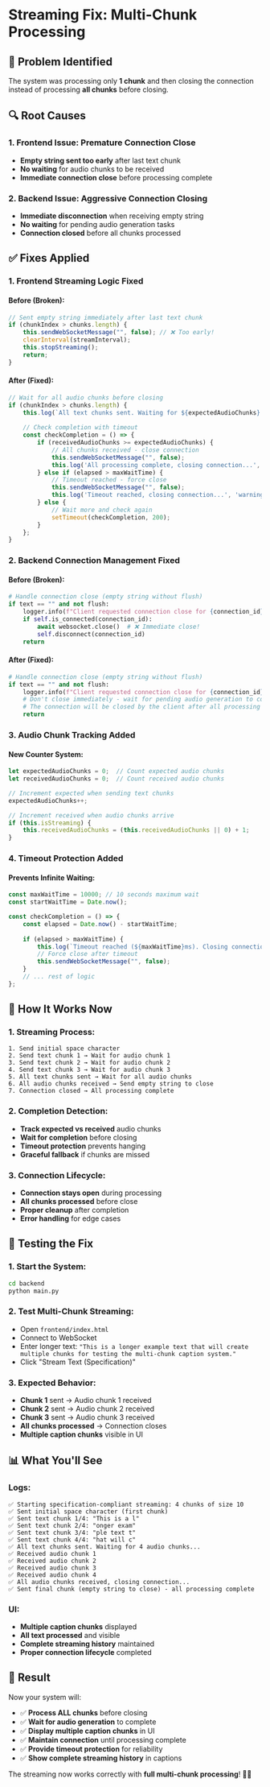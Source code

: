 # Streaming Fix: Multi-Chunk Processing

## 🚨 **Problem Identified**

The system was processing only **1 chunk** and then closing the connection instead of processing **all chunks** before closing.

## 🔍 **Root Causes**

### **1. Frontend Issue: Premature Connection Close**
- **Empty string sent too early** after last text chunk
- **No waiting** for audio chunks to be received
- **Immediate connection close** before processing complete

### **2. Backend Issue: Aggressive Connection Closing**
- **Immediate disconnection** when receiving empty string
- **No waiting** for pending audio generation tasks
- **Connection closed** before all chunks processed

## ✅ **Fixes Applied**

### **1. Frontend Streaming Logic Fixed**

#### **Before (Broken):**
```javascript
// Sent empty string immediately after last text chunk
if (chunkIndex > chunks.length) {
    this.sendWebSocketMessage("", false); // ❌ Too early!
    clearInterval(streamInterval);
    this.stopStreaming();
    return;
}
```

#### **After (Fixed):**
```javascript
// Wait for all audio chunks before closing
if (chunkIndex > chunks.length) {
    this.log(`All text chunks sent. Waiting for ${expectedAudioChunks} audio chunks...`, 'info');
    
    // Check completion with timeout
    const checkCompletion = () => {
        if (receivedAudioChunks >= expectedAudioChunks) {
            // All chunks received - close connection
            this.sendWebSocketMessage("", false);
            this.log('All processing complete, closing connection...', 'info');
        } else if (elapsed > maxWaitTime) {
            // Timeout reached - force close
            this.sendWebSocketMessage("", false);
            this.log('Timeout reached, closing connection...', 'warning');
        } else {
            // Wait more and check again
            setTimeout(checkCompletion, 200);
        }
    };
}
```

### **2. Backend Connection Management Fixed**

#### **Before (Broken):**
```python
# Handle connection close (empty string without flush)
if text == "" and not flush:
    logger.info(f"Client requested connection close for {connection_id}")
    if self.is_connected(connection_id):
        await websocket.close()  # ❌ Immediate close!
        self.disconnect(connection_id)
    return
```

#### **After (Fixed):**
```python
# Handle connection close (empty string without flush)
if text == "" and not flush:
    logger.info(f"Client requested connection close for {connection_id}")
    # Don't close immediately - wait for pending audio generation to complete
    # The connection will be closed by the client after all processing is done
    return
```

### **3. Audio Chunk Tracking Added**

#### **New Counter System:**
```javascript
let expectedAudioChunks = 0;  // Count expected audio chunks
let receivedAudioChunks = 0;  // Count received audio chunks

// Increment expected when sending text chunks
expectedAudioChunks++;

// Increment received when audio chunks arrive
if (this.isStreaming) {
    this.receivedAudioChunks = (this.receivedAudioChunks || 0) + 1;
}
```

### **4. Timeout Protection Added**

#### **Prevents Infinite Waiting:**
```javascript
const maxWaitTime = 10000; // 10 seconds maximum wait
const startWaitTime = Date.now();

const checkCompletion = () => {
    const elapsed = Date.now() - startWaitTime;
    
    if (elapsed > maxWaitTime) {
        this.log(`Timeout reached (${maxWaitTime}ms). Closing connection...`, 'warning');
        // Force close after timeout
        this.sendWebSocketMessage("", false);
    }
    // ... rest of logic
};
```

## 🚀 **How It Works Now**

### **1. Streaming Process:**
```
1. Send initial space character
2. Send text chunk 1 → Wait for audio chunk 1
3. Send text chunk 2 → Wait for audio chunk 2
4. Send text chunk 3 → Wait for audio chunk 3
5. All text chunks sent → Wait for all audio chunks
6. All audio chunks received → Send empty string to close
7. Connection closed → All processing complete
```

### **2. Completion Detection:**
- **Track expected vs received** audio chunks
- **Wait for completion** before closing
- **Timeout protection** prevents hanging
- **Graceful fallback** if chunks are missed

### **3. Connection Lifecycle:**
- **Connection stays open** during processing
- **All chunks processed** before close
- **Proper cleanup** after completion
- **Error handling** for edge cases

## 🧪 **Testing the Fix**

### **1. Start the System:**
```bash
cd backend
python main.py
```

### **2. Test Multi-Chunk Streaming:**
- Open `frontend/index.html`
- Connect to WebSocket
- Enter longer text: `"This is a longer example text that will create multiple chunks for testing the multi-chunk caption system."`
- Click "Stream Text (Specification)"

### **3. Expected Behavior:**
- **Chunk 1** sent → Audio chunk 1 received
- **Chunk 2** sent → Audio chunk 2 received  
- **Chunk 3** sent → Audio chunk 3 received
- **All chunks processed** → Connection closes
- **Multiple caption chunks** visible in UI

## 📊 **What You'll See**

### **Logs:**
```
✅ Starting specification-compliant streaming: 4 chunks of size 10
✅ Sent initial space character (first chunk)
✅ Sent text chunk 1/4: "This is a l"
✅ Sent text chunk 2/4: "onger exam"
✅ Sent text chunk 3/4: "ple text t"
✅ Sent text chunk 4/4: "hat will c"
✅ All text chunks sent. Waiting for 4 audio chunks...
✅ Received audio chunk 1
✅ Received audio chunk 2
✅ Received audio chunk 3
✅ Received audio chunk 4
✅ All audio chunks received, closing connection...
✅ Sent final chunk (empty string to close) - all processing complete
```

### **UI:**
- **Multiple caption chunks** displayed
- **All text processed** and visible
- **Complete streaming history** maintained
- **Proper connection lifecycle** completed

## 🎉 **Result**

Now your system will:

- ✅ **Process ALL chunks** before closing
- ✅ **Wait for audio generation** to complete
- ✅ **Display multiple caption chunks** in UI
- ✅ **Maintain connection** until processing complete
- ✅ **Provide timeout protection** for reliability
- ✅ **Show complete streaming history** in captions

The streaming now works correctly with **full multi-chunk processing**! 🎤✨
